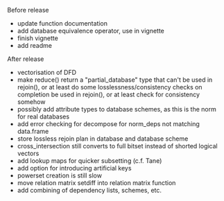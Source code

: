 Before release
- update function documentation
- add database equivalence operator, use in vignette
- finish vignette
- add readme

After release
- vectorisation of DFD
- make reduce() return a "partial_database" type that can't be used in rejoin(), or at least do some losslessness/consistency checks on completion
be used in rejoin(), or at least check for consistency somehow
- possibly add attribute types to database schemes, as this is the norm for real databases
- add error checking for decompose for norm_deps not matching data.frame
- store lossless rejoin plan in database and database scheme
- cross_intersection still converts to full bitset instead of shorted logical vectors
- add lookup maps for quicker subsetting (c.f. Tane)
- add option for introducing artificial keys
- powerset creation is still slow
- move relation matrix setdiff into relation matrix function
- add combining of dependency lists, schemes, etc.
